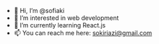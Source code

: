 - 👋 Hi, I’m @sofiaki
- 👀 I’m interested in web development
- 🌱 I’m currently learning React.js
- 📫 You can reach me here: sokiriazi@gmail.com

<!---
sofiaki/sofiaki is a ✨ special ✨ repository because its `README.md` (this file) appears on your GitHub profile.
You can click the Preview link to take a look at your changes.
--->
